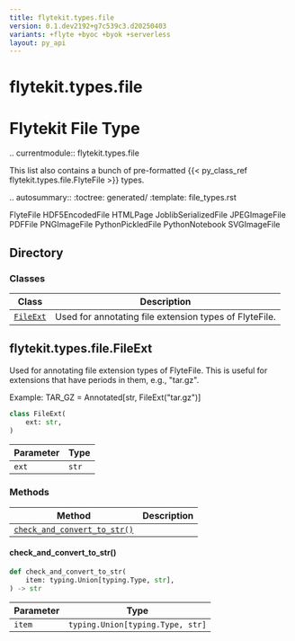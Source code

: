 ```yaml
---
title: flytekit.types.file
version: 0.1.dev2192+g7c539c3.d20250403
variants: +flyte +byoc +byok +serverless
layout: py_api
---
```


# flytekit.types.file


Flytekit File Type
==========================================================
.. currentmodule:: flytekit.types.file

This list also contains a bunch of pre-formatted {{< py_class_ref flytekit.types.file.FlyteFile >}} types.

.. autosummary::
   :toctree: generated/
   :template: file_types.rst

   FlyteFile
   HDF5EncodedFile
   HTMLPage
   JoblibSerializedFile
   JPEGImageFile
   PDFFile
   PNGImageFile
   PythonPickledFile
   PythonNotebook
   SVGImageFile

## Directory

### Classes

| Class | Description |
|-|-|
| [`FileExt`](.././flytekit.types.file#flytekittypesfilefileext) | Used for annotating file extension types of FlyteFile. |

## flytekit.types.file.FileExt

Used for annotating file extension types of FlyteFile.
This is useful for extensions that have periods in them, e.g., "tar.gz".

Example:
TAR_GZ = Annotated[str, FileExt("tar.gz")]


```python
class FileExt(
    ext: str,
)
```
| Parameter | Type |
|-|-|
| `ext` | `str` |

### Methods

| Method | Description |
|-|-|
| [`check_and_convert_to_str()`](#check_and_convert_to_str) |  |


#### check_and_convert_to_str()

```python
def check_and_convert_to_str(
    item: typing.Union[typing.Type, str],
) -> str
```
| Parameter | Type |
|-|-|
| `item` | `typing.Union[typing.Type, str]` |

